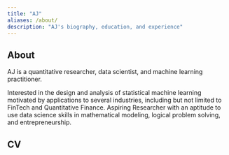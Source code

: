 ```yaml
---
title: "AJ"
aliases: /about/
description: "AJ's biography, education, and experience"
---
```

## About
AJ is a quantitative researcher, data scientist, and machine learning practitioner.

Interested in the design and analysis of statistical machine learning motivated by applications to several industries, including but not limited to FinTech and Quantitative Finance. Aspiring Researcher with an aptitude to use data science skills in mathematical modeling, logical problem solving, and entrepreneurship.

## CV